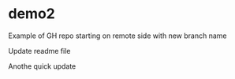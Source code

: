 # demo2
Example of GH repo starting on remote side with new branch name

Update readme file

Anothe quick update

